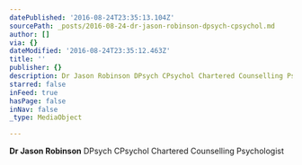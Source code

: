 ```yaml
---
datePublished: '2016-08-24T23:35:13.104Z'
sourcePath: _posts/2016-08-24-dr-jason-robinson-dpsych-cpsychol.md
author: []
via: {}
dateModified: '2016-08-24T23:35:12.463Z'
title: ''
publisher: {}
description: Dr Jason Robinson DPsych CPsychol Chartered Counselling Psychologist
starred: false
inFeed: true
hasPage: false
inNav: false
_type: MediaObject

---
```

**Dr Jason Robinson** DPsych CPsychol Chartered Counselling Psychologist